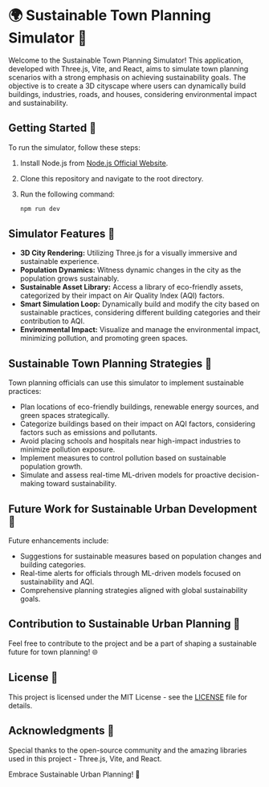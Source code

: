 # 🌍 Sustainable Town Planning Simulator 🏡

Welcome to the Sustainable Town Planning Simulator! This application, developed with Three.js, Vite, and React, aims to simulate town planning scenarios with a strong emphasis on achieving sustainability goals. The objective is to create a 3D cityscape where users can dynamically build buildings, industries, roads, and houses, considering environmental impact and sustainability.

## Getting Started 🚀

To run the simulator, follow these steps:

1. Install Node.js from [Node.js Official Website](https://nodejs.org/).
2. Clone this repository and navigate to the root directory.
3. Run the following command:

   ```bash
   npm run dev
   ```
## Simulator Features 🌱

- **3D City Rendering:** Utilizing Three.js for a visually immersive and sustainable experience.
- **Population Dynamics:** Witness dynamic changes in the city as the population grows sustainably.
- **Sustainable Asset Library:** Access a library of eco-friendly assets, categorized by their impact on Air Quality Index (AQI) factors.
- **Smart Simulation Loop:** Dynamically build and modify the city based on sustainable practices, considering different building categories and their contribution to AQI.
- **Environmental Impact:** Visualize and manage the environmental impact, minimizing pollution, and promoting green spaces.

## Sustainable Town Planning Strategies 🏡

Town planning officials can use this simulator to implement sustainable practices:

- Plan locations of eco-friendly buildings, renewable energy sources, and green spaces strategically.
- Categorize buildings based on their impact on AQI factors, considering factors such as emissions and pollutants.
- Avoid placing schools and hospitals near high-impact industries to minimize pollution exposure.
- Implement measures to control pollution based on sustainable population growth.
- Simulate and assess real-time ML-driven models for proactive decision-making toward sustainability.

## Future Work for Sustainable Urban Development 🚧

Future enhancements include:

- Suggestions for sustainable measures based on population changes and building categories.
- Real-time alerts for officials through ML-driven models focused on sustainability and AQI.
- Comprehensive planning strategies aligned with global sustainability goals.

## Contribution to Sustainable Urban Planning 🤝

Feel free to contribute to the project and be a part of shaping a sustainable future for town planning! 🌐

## License 📝

This project is licensed under the MIT License - see the [LICENSE](LICENSE) file for details.

## Acknowledgments 🙌

Special thanks to the open-source community and the amazing libraries used in this project - Three.js, Vite, and React.

Embrace Sustainable Urban Planning! 🌆
